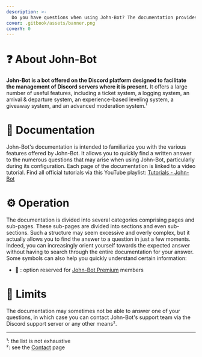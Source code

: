 ```yaml
---
description: >-
  Do you have questions when using John-Bot? The documentation provides an answer. Discover John-Bot and how its documentation works.
cover: .gitbook/assets/banner.png
coverY: 0
---
```


# :question: About John-Bot
**John-Bot is a bot offered on the Discord platform designed to facilitate the management of Discord servers where it is present.** It offers a large number of useful features, including a ticket system, a logging system, an arrival & departure system, an experience-based leveling system, a giveaway system, and an advanced moderation system.¹

# :book: Documentation
John-Bot's documentation is intended to familiarize you with the various features offered by John-Bot. It allows you to quickly find a written answer to the numerous questions that may arise when using John-Bot, particularly during its configuration.
Each page of the documentation is linked to a video tutorial. Find all official tutorials via this YouTube playlist: [Tutorials - John-Bot](https://jnbt.xyz/tutorials)

# :gear: Operation
The documentation is divided into several categories comprising pages and sub-pages. These sub-pages are divided into sections and even sub-sections. Such a structure may seem excessive and overly complex, but it actually allows you to find the answer to a question in just a few moments. Indeed, you can increasingly orient yourself towards the expected answer without having to search through the entire documentation for your answer.
<br/> Some symbols can also help you quickly understand certain information:
* :gem: : option reserved for [John-Bot Premium](https://johnbot.app/premium) members

# :no_entry_sign: Limits
The documentation may sometimes not be able to answer one of your questions, in which case you can contact John-Bot's support team via the Discord support server or any other means².

---
¹: the list is not exhaustive
<br/> ²: see the [Contact](./contact.md) page